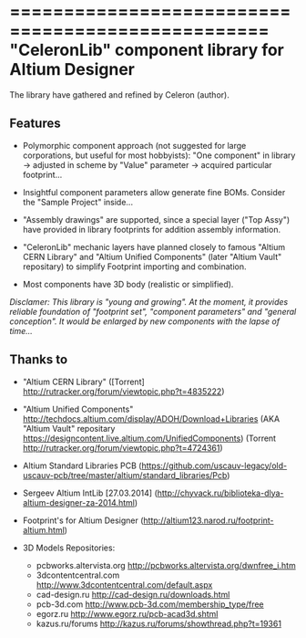 ==================================================
"CeleronLib" component library for Altium Designer
==================================================

The library have gathered and refined by Celeron (author).


Features
--------

* Polymorphic component approach (not suggested for large corporations, but useful for most hobbyists): "One component" in library -> adjusted in scheme by "Value" parameter -> acquired particular footprint...

* Insightful component parameters allow generate fine BOMs. Consider the "Sample Project" inside...

* "Assembly drawings" are supported, since a special layer ("Top Assy") have provided in library footprints for addition assembly information.

* "CeleronLib" mechanic layers have planned closely to famous "Altium CERN Library" and "Altium Unified Components" (later "Altium Vault" repositary) to simplify Footprint importing and combination.

* Most components have 3D body (realistic or simplified).


*Disclamer: This library is "young and growing". At the moment, it provides reliable foundation of "footprint set", "component parameters" and "general conception". It would be enlarged by new components with the lapse of time...*


Thanks to
---------

* "Altium CERN Library" ([Torrent] <http://rutracker.org/forum/viewtopic.php?t=4835222>)

* "Altium Unified Components" <http://techdocs.altium.com/display/ADOH/Download+Libraries> (AKA "Altium Vault" repositary <https://designcontent.live.altium.com/UnifiedComponents>) (Torrent <http://rutracker.org/forum/viewtopic.php?t=4724361>)

* Altium Standard Libraries PCB (<https://github.com/uscauv-legacy/old-uscauv-pcb/tree/master/altium/standard_libraries/Pcb>)

- Sergeev Altium IntLib [27.03.2014] (<http://chyvack.ru/biblioteka-dlya-altium-designer-za-2014.html>)

- Footprint's for Altium Designer (<http://altium123.narod.ru/footprint-altium.html>)

* 3D Models Repositories:

  - pcbworks.altervista.org <http://pcbworks.altervista.org/dwnfree_i.htm>
  - 3dcontentcentral.com <http://www.3dcontentcentral.com/default.aspx>
  - cad-design.ru <http://cad-design.ru/downloads.html>
  - pcb-3d.com <http://www.pcb-3d.com/membership_type/free>
  - egorz.ru <http://www.egorz.ru/pcb-acad3d.shtml>
  - kazus.ru/forums <http://kazus.ru/forums/showthread.php?t=19361>

